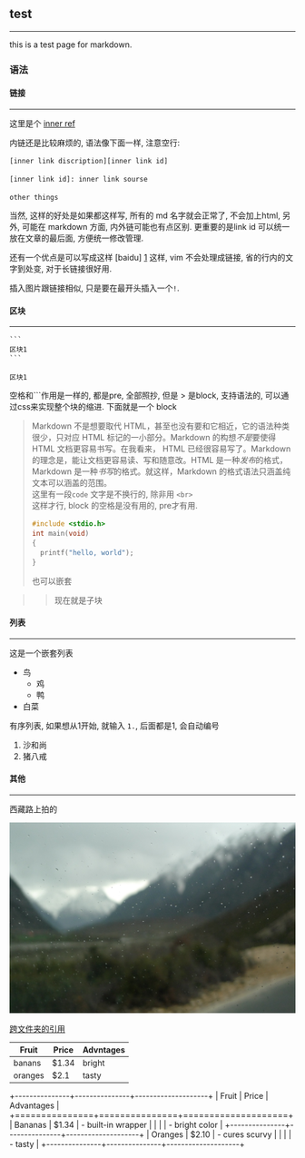 ﻿<!--markdown-->
## test

--------------

this is a test page for markdown.

### 语法

#### 链接

----

这里是个 [inner ref][inner.html]

[inner.html]: inner.html

内链还是比较麻烦的, 语法像下面一样, 注意空行:
```
[inner link discription][inner link id]

[inner link id]: inner link sourse

other things
```
当然, 这样的好处是如果都这样写, 所有的 md 名字就会正常了, 不会加上html, 另外, 可能在 markdown 方面, 内外链可能也有点区别. 更重要的是link id 可以统一放在文章的最后面, 方便统一修改管理.

还有一个优点是可以写成这样 [baidu] [1] 这样, vim 不会处理成链接, 省的行内的文字到处变, 对于长链接很好用.

插入图片跟链接相似, 只是要在最开头插入一个`!`.

[1]: http://www.baidu.com/

#### 区块

----

    ```
    区块1
    ```
   
    区块1

空格和\`\`\`作用是一样的, 都是pre, 全部照抄, 但是 \> 是block, 支持语法的, 可以通过css来实现整个块的缩进. 下面就是一个 block

> Markdown 不是想要取代 HTML，甚至也没有要和它相近，它的语法种类很少，只对应 HTML 标记的一小部分。Markdown 的构想*不是*要使得 HTML 文档更容易书写。在我看来， HTML 已经很容易写了。Markdown 的理念是，能让文档更容易读、写和随意改。HTML 是一种*发布*的格式，Markdown 是一种*书写*的格式。就这样，Markdown 的格式语法只涵盖纯文本可以涵盖的范围。<br>
>   这里有一段`code`
> 文字是不换行的, 除非用 `<br>` <br>
> 这样才行, block 的空格是没有用的, pre才有用.
> ```cpp
> #include <stdio.h>
> int main(void)
> {
>   printf("hello, world");
> }
> ```
> 也可以嵌套

> > 现在就是子块

#### 列表

-----

这是一个嵌套列表

* 鸟
    * 鸡
    * 鸭
* 白菜

有序列表, 如果想从1开始, 就输入 `1.`, 后面都是1, 会自动编号

1. 沙和尚
5. 猪八戒

#### 其他

----------

西藏路上拍的

![窗外](1.jpg)

[跨文件夹的引用](../cs50/css.html)

| Fruit   | Price  | Advntages |
| -----   | ------ | --------  |
| banans  | $1.34  | bright    |
| oranges | $2.1   | tasty     |

+---------------+---------------+--------------------+
| Fruit         | Price         | Advantages         |
+===============+===============+====================+
| Bananas       | $1.34         | - built-in wrapper |
|               |               | - bright color     |
+---------------+---------------+--------------------+
| Oranges       | $2.10         | - cures scurvy     |
|               |               | - tasty            |
+---------------+---------------+--------------------+

